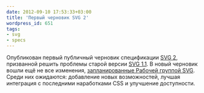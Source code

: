 ```yaml
---
date: 2012-09-10 17:53:33+03:00
title: 'Первый черновик SVG 2'
wordpress_id: 651
tags:
- svg
- specs
---
```


Опубликован первый публичный черновик спецификации [SVG 2][1], призванной решить проблемы старой версии [SVG 1.1][2]. В новый черновик вошли ещё не все изменения, [запланированные Рабочей группой SVG][3]. Среди них ожидаются: добавление новых возможностей, лучшая интеграция с последними наработками CSS и улучшение доступности.

[1]: http://www.w3.org/TR/SVG2/
[2]: http://www.w3.org/TR/SVG11/
[3]: http://www.w3.org/Graphics/SVG/WG/wiki/SVG2_Resolutions
